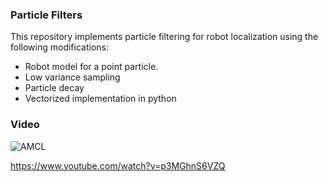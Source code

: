 ### Particle Filters 
This repository implements particle filtering for robot localization using the following modifications:

- Robot model for a point particle.
- Low variance sampling
- Particle decay
- Vectorized implementation in python


### Video
![AMCL](https://img.youtube.com/vi/p3MGhnS6VZQ/0.jpg)

https://www.youtube.com/watch?v=p3MGhnS6VZQ



